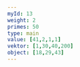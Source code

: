 ```yaml
---
myId: 13
weight: 2
primes: 50
type: main
value: [41,2,1,1]
vektor: [1,30,40,200]
object: [18,29,43]
---
```

